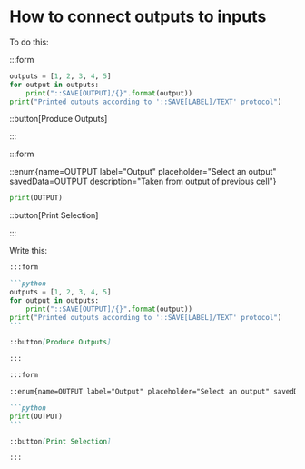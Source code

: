 # How to connect outputs to inputs

To do this:

:::form

```python
outputs = [1, 2, 3, 4, 5]
for output in outputs:
    print("::SAVE[OUTPUT]/{}".format(output))
print("Printed outputs according to '::SAVE[LABEL]/TEXT' protocol")
```

::button[Produce Outputs]

:::

:::form

::enum{name=OUTPUT label="Output" placeholder="Select an output" savedData=OUTPUT description="Taken from output of previous cell"}

```python
print(OUTPUT)
```

::button[Print Selection]

:::

Write this:

````markdown
:::form

```python
outputs = [1, 2, 3, 4, 5]
for output in outputs:
    print("::SAVE[OUTPUT]/{}".format(output))
print("Printed outputs according to '::SAVE[LABEL]/TEXT' protocol")
```

::button[Produce Outputs]

:::

:::form

::enum{name=OUTPUT label="Output" placeholder="Select an output" savedData=OUTPUT description="Taken from output of previous cell"}

```python
print(OUTPUT)
```

::button[Print Selection]

:::
````
